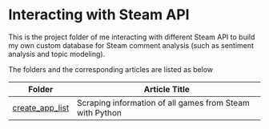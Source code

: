 # Interacting with Steam API

This is the project folder of me interacting with different Steam API to build my own custom database for Steam comment analysis (such as sentiment analysis and topic modeling).

The folders and the corresponding articles are listed as below

|Folder|Article Title|
|---|---|
|[create_app_list](create_app_list/README.md)|Scraping information of all games from Steam with Python|